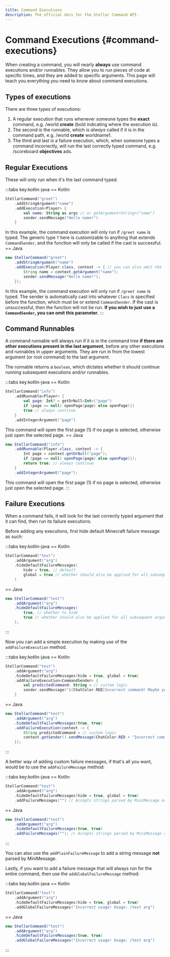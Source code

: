 ```yaml
---
title: Command Executions
description: The official docs for the Stellar Command API.
---
```


# Command Executions {#command-executions}

When creating a command, you will nearly **always** use command executions and/or runnables. They allow you to run pieces of code at specific times, and they are added to specific arguments. This page will teach you everything you need to know about command executions.

## Types of executions

There are three types of executions:
1. A regular execution that runs whenever someone types the **exact** command, e.g. /world **create** (bold indicating where the execution is).
2. The second is the runnable, which is _always_ called if it is in the command path, e.g. /world **create** worldname1. 
3. The third and last is a failure execution, which, when someone types a command incorrectly, will run the last correctly typed command, e.g. /scoreboard **objectives** ads.

## Regular Executions

These will only run when it's the last command typed.

:::tabs key:kotlin-java
== Kotlin
```Kotlin
StellarCommand("greet")
    .addStringArgument("name")
    .addExecution<Player> {
        val name: String as args // or getArgument<String>("name")
        sender.sendMessage("Hello name!")
    }
```

In this example, the command execution will only run if `/greet name` is typed. The generic type `T` here is customizable to anything that extends `CommandSender`, and the function will only be called if the cast is successful.
== Java
```Java
new StellarCommand("greet")
    .addStringArgument("name")
    .addExecution(Player.class, context -> { // you can also omit the `Player.class`
        String name = context.getArgument("name");
        sender.sendMessage("Hello name!");
    });
```

In this example, the command execution will only run if `/greet name` is typed. The sender is automatically cast into whatever `Class` is specified before the function, which must be or extend `CommandSender`. If the cast is unsuccessful, then the function will not be run. **If you wish to just use a `CommandSender`, you can omit this parameter.**
:::

## Command Runnables

A command runnable will always run if it is in the command tree **if there are other executions present in the last argument**, before any other executions and runnables in upper arguments. They are run in from the lowest argument (or root command) to the last argument.

The runnable returns a `boolean`, which dictates whether it should continue running subsequent executions and/or runnables. 

:::tabs key:kotlin-java
== Kotlin
```Kotlin
StellarCommand("info")
    .addRunnable<Player> {
        val page: Int? = getOrNull<Int>("page")
        if (page == null) openPage(page) else openPage(1) 
        true // always continue
    }
    .addIntegerArgument("page")
```

This command will open the first page (1) if no page is selected, otherwise just open the selected page.
== Java
```Java
new StellarCommand("info")
    .addRunnable(Player.class, context -> {
        Int page = context.getOrNull("page");
        if (page == null) openPage(page) else openPage(1);
        return true; // always continue
    }
    .addIntegerArgument("page");
```

This command will open the first page (1) if no page is selected, otherwise just open the selected page.
:::

## Failure Executions

When a command fails, it will look for the last correctly typed argument that it can find, then run its failure executions.

Before adding any executions, first hide default Minecraft failure message as such:

:::tabs key:kotlin-java
== Kotlin
```Kotlin
StellarCommand("test")
    .addArgument("arg")
    .hideDefaultFailureMessages(
        hide = true, // default
        global = true // whether should also be applied for all subsequent arguments, also default
    )
```
== Java
```Java
new StellarCommand("test")
    .addArgument("arg")
    .hideDefaultFailureMessages(
        true, // whether to hide
        true // whether should also be applied for all subsequent arguments
    );
```
:::

Now you can add a simple execution by making use of the `addFailureExecution` method.

:::tabs key:kotlin-java
== Kotlin
```Kotlin
StellarCommand("test")
    .addArgument("arg")
    .hideDefaultFailureMessages(hide = true, global = true)
    .addFailureExecution<CommandSender> {
        val predictedCommand: String = // custom logic
        sender.sendMessage("${ChatColor.RED}Incorrect command! Maybe you meant $predictedCommand?")
    }
```
== Java
```Java
new StellarCommand("test")
    .addArgument("arg")
    .hideDefaultFailureMessages(true, true)
    .addFailureExecution(context -> {
        String predictedCommand = // custom logic
        context.getSender().sendMessage(ChatColor.RED + "Incorrect command! Maybe you meant $predictedCommand?");
    });
```
:::

A better way of adding custom failure messages, if that's all you want, would be to use the `addFailureMessage` method:

:::tabs key:kotlin-java
== Kotlin
```Kotlin
StellarCommand("test")
    .addArgument("arg")
    .hideDefaultFailureMessages(hide = true, global = true)
    .addFailureMessages("") // Accepts strings parsed by MiniMessage or components
```
== Java
```Java
new StellarCommand("test")
    .addArgument("arg")
    .hideDefaultFailureMessages(true, true)
    .addFailureMessages(""); // Accepts strings parsed by MiniMessage or components
```
:::

You can also use the `addPlainFailureMessage` to add a string message **not** parsed by MiniMessage.

Lastly, if you want to add a failure message that will always run for the entire command, then use the `addGlobalFailureMessage` method:

:::tabs key:kotlin-java
== Kotlin
```Kotlin
StellarCommand("test")
    .addArgument("arg")
    .hideDefaultFailureMessages(hide = true, global = true)
    .addGlobalFailureMessages("Incorrect usage! Usage: /test arg")
```
== Java
```Java
new StellarCommand("test")
    .addArgument("arg")
    .hideDefaultFailureMessages(true, true)
    .addGlobalFailureMessages("Incorrect usage! Usage: /test arg")
```
:::